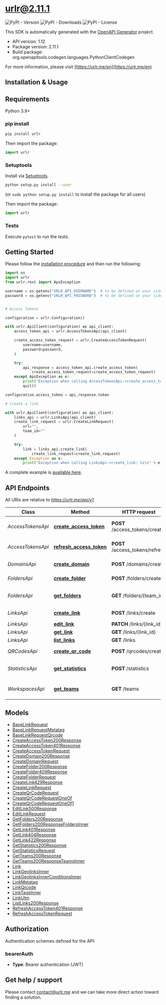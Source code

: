 # urlr@2.11.1

![PyPI - Version](https://img.shields.io/pypi/v/urlr) ![PyPI - Downloads](https://img.shields.io/pypi/dm/urlr) ![PyPI - License](https://img.shields.io/pypi/l/urlr)

This SDK is automatically generated with the [OpenAPI Generator](https://openapi-generator.tech) project.

- API version: 1.12
- Package version: 2.11.1
- Build package: org.openapitools.codegen.languages.PythonClientCodegen

For more information, please visit [https://urlr.me/en](https://urlr.me/en)

## Installation & Usage

## Requirements

Python 3.9+

### pip install

```sh
pip install urlr
```

Then import the package:
```python
import urlr
```

### Setuptools

Install via [Setuptools](http://pypi.python.org/pypi/setuptools).

```sh
python setup.py install --user
```
(or `sudo python setup.py install` to install the package for all users)

Then import the package:
```python
import urlr
```

### Tests

Execute `pytest` to run the tests.

## Getting Started

Please follow the [installation procedure](#installation--usage) and then run the following:

```python
import os
import urlr
from urlr.rest import ApiException

username = os.getenv("URLR_API_USERNAME")  # to be defined on your side
password = os.getenv("URLR_API_PASSWORD")  # to be defined on your side


# Access Tokens

configuration = urlr.Configuration()

with urlr.ApiClient(configuration) as api_client:
    access_token_api = urlr.AccessTokensApi(api_client)

    create_access_token_request = urlr.CreateAccessTokenRequest(
        username=username,
        password=password,
    )

    try:
        api_response = access_token_api.create_access_token(
            create_access_token_request=create_access_token_request)
    except ApiException as e:
        print("Exception when calling AccessTokensApi->create_access_token: %s\n" % e)
        quit()

configuration.access_token = api_response.token

# Create a link

with urlr.ApiClient(configuration) as api_client:
    links_api = urlr.LinksApi(api_client)
    create_link_request = urlr.CreateLinkRequest(
        url="",
        team_id=""
    )

    try:
        link = links_api.create_link(
            create_link_request=create_link_request)
    except Exception as e:
        print("Exception when calling LinksApi->create_link: %s\n" % e)

```

A complete example is [available here](examples/example1.py).

## API Endpoints

All URIs are relative to *https://urlr.me/api/v1*

Class | Method | HTTP request | Description
------------ | ------------- | ------------- | -------------
*AccessTokensApi* | [**create_access_token**](docs/AccessTokensApi.md#create_access_token) | **POST** /access_tokens/create | Get an access token
*AccessTokensApi* | [**refresh_access_token**](docs/AccessTokensApi.md#refresh_access_token) | **POST** /access_tokens/refresh | Refresh an access token
*DomainsApi* | [**create_domain**](docs/DomainsApi.md#create_domain) | **POST** /domains/create | Create a domain
*FoldersApi* | [**create_folder**](docs/FoldersApi.md#create_folder) | **POST** /folders/create | Create a folder
*FoldersApi* | [**get_folders**](docs/FoldersApi.md#get_folders) | **GET** /folders/{team_id} | Get folders of workspace
*LinksApi* | [**create_link**](docs/LinksApi.md#create_link) | **POST** /links/create | Create a link
*LinksApi* | [**edit_link**](docs/LinksApi.md#edit_link) | **PATCH** /links/{link_id} | Edit a link
*LinksApi* | [**get_link**](docs/LinksApi.md#get_link) | **GET** /links/{link_id} | Get a link
*LinksApi* | [**list_links**](docs/LinksApi.md#list_links) | **GET** /links | List links
*QRCodesApi* | [**create_qr_code**](docs/QRCodesApi.md#create_qr_code) | **POST** /qrcodes/create | Create a QR Code
*StatisticsApi* | [**get_statistics**](docs/StatisticsApi.md#get_statistics) | **POST** /statistics | Get statistics of a link
*WorkspacesApi* | [**get_teams**](docs/WorkspacesApi.md#get_teams) | **GET** /teams | Get workspaces of user


## Models

 - [BaseLinkRequest](docs/BaseLinkRequest.md)
 - [BaseLinkRequestMetatag](docs/BaseLinkRequestMetatag.md)
 - [BaseLinkRequestQrcode](docs/BaseLinkRequestQrcode.md)
 - [CreateAccessToken200Response](docs/CreateAccessToken200Response.md)
 - [CreateAccessToken401Response](docs/CreateAccessToken401Response.md)
 - [CreateAccessTokenRequest](docs/CreateAccessTokenRequest.md)
 - [CreateDomain200Response](docs/CreateDomain200Response.md)
 - [CreateDomainRequest](docs/CreateDomainRequest.md)
 - [CreateFolder200Response](docs/CreateFolder200Response.md)
 - [CreateFolder409Response](docs/CreateFolder409Response.md)
 - [CreateFolderRequest](docs/CreateFolderRequest.md)
 - [CreateLink429Response](docs/CreateLink429Response.md)
 - [CreateLinkRequest](docs/CreateLinkRequest.md)
 - [CreateQrCodeRequest](docs/CreateQrCodeRequest.md)
 - [CreateQrCodeRequestOneOf](docs/CreateQrCodeRequestOneOf.md)
 - [CreateQrCodeRequestOneOf1](docs/CreateQrCodeRequestOneOf1.md)
 - [EditLink500Response](docs/EditLink500Response.md)
 - [EditLinkRequest](docs/EditLinkRequest.md)
 - [GetFolders200Response](docs/GetFolders200Response.md)
 - [GetFolders200ResponseFoldersInner](docs/GetFolders200ResponseFoldersInner.md)
 - [GetLink401Response](docs/GetLink401Response.md)
 - [GetLink404Response](docs/GetLink404Response.md)
 - [GetLink422Response](docs/GetLink422Response.md)
 - [GetStatistics200Response](docs/GetStatistics200Response.md)
 - [GetStatisticsRequest](docs/GetStatisticsRequest.md)
 - [GetTeams200Response](docs/GetTeams200Response.md)
 - [GetTeams200ResponseTeamsInner](docs/GetTeams200ResponseTeamsInner.md)
 - [Link](docs/Link.md)
 - [LinkGeolinksInner](docs/LinkGeolinksInner.md)
 - [LinkGeolinksInnerConditionsInner](docs/LinkGeolinksInnerConditionsInner.md)
 - [LinkMetatag](docs/LinkMetatag.md)
 - [LinkQrcode](docs/LinkQrcode.md)
 - [LinkTagsInner](docs/LinkTagsInner.md)
 - [LinkUtm](docs/LinkUtm.md)
 - [ListLinks200Response](docs/ListLinks200Response.md)
 - [RefreshAccessToken401Response](docs/RefreshAccessToken401Response.md)
 - [RefreshAccessTokenRequest](docs/RefreshAccessTokenRequest.md)


<a id="documentation-for-authorization"></a>

## Authorization


Authentication schemes defined for the API:
<a id="bearerAuth"></a>
### bearerAuth

- **Type**: Bearer authentication (JWT)


## Get help / support

Please contact [contact@urlr.me](mailto:contact@urlr.me?subject=[GitHub]%urlr-python) and we can take more direct action toward finding a solution.
